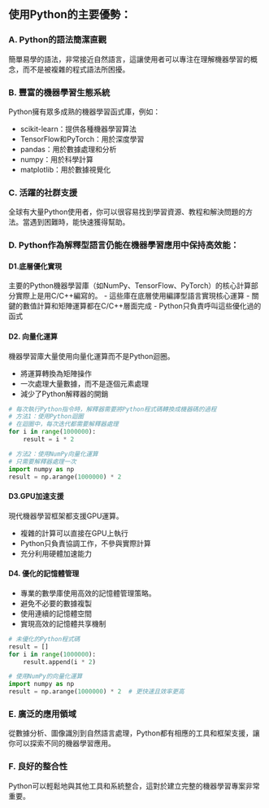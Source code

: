 ## 使用Python的主要優勢：

### A. Python的語法簡潔直觀
簡單易學的語法，非常接近自然語言，這讓使用者可以專注在理解機器學習的概念，而不是被複雜的程式語法所困擾。

### B. 豐富的機器學習生態系統
Python擁有眾多成熟的機器學習函式庫，例如：
   - scikit-learn：提供各種機器學習算法
   - TensorFlow和PyTorch：用於深度學習
   - pandas：用於數據處理和分析
   - numpy：用於科學計算
   - matplotlib：用於數據視覺化

### C. 活躍的社群支援
全球有大量Python使用者，你可以很容易找到學習資源、教程和解決問題的方法。當遇到困難時，能快速獲得幫助。

### D. Python作為解釋型語言仍能在機器學習應用中保持高效能：
#### D1.底層優化實現
主要的Python機器學習庫（如NumPy、TensorFlow、PyTorch）的核心計算部分實際上是用C/C++編寫的。
    - 這些庫在底層使用編譯型語言實現核心運算
    - 關鍵的數值計算和矩陣運算都在C/C++層面完成
    - Python只負責呼叫這些優化過的函式
#### D2. 向量化運算
機器學習庫大量使用向量化運算而不是Python迴圈。
   - 將運算轉換為矩陣操作
   - 一次處理大量數據，而不是逐個元素處理
   - 減少了Python解釋器的開銷
```Python
# 每次執行Python指令時，解釋器需要將Python程式碼轉換成機器碼的過程
# 方法1：使用Python迴圈
# 在迴圈中，每次迭代都需要解釋器處理
for i in range(1000000):
    result = i * 2

# 方法2：使用NumPy向量化運算
# 只需要解釋器處理一次
import numpy as np
result = np.arange(1000000) * 2
```   
#### D3.GPU加速支援
現代機器學習框架都支援GPU運算。
   - 複雜的計算可以直接在GPU上執行
   - Python只負責協調工作，不參與實際計算
   - 充分利用硬體加速能力

#### D4. 優化的記憶體管理
   - 專業的數學庫使用高效的記憶體管理策略。
   - 避免不必要的數據複製
   - 使用連續的記憶體空間
   - 實現高效的記憶體共享機制
```Python
# 未優化的Python程式碼
result = []
for i in range(1000000):
    result.append(i * 2)

# 使用NumPy的向量化運算
import numpy as np
result = np.arange(1000000) * 2  # 更快速且效率更高
```
### E. 廣泛的應用領域
從數據分析、圖像識別到自然語言處理，Python都有相應的工具和框架支援，讓你可以探索不同的機器學習應用。
### F. 良好的整合性
Python可以輕鬆地與其他工具和系統整合，這對於建立完整的機器學習專案非常重要。
